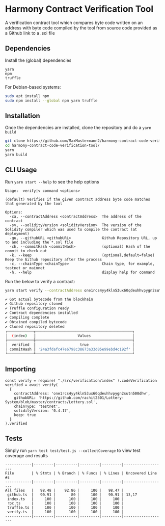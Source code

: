 # Harmony Contract Verification Tool
A verification contract tool which compares byte code written on an address with byte code compiled by the tool from source code provided as a Github link to a .sol file

## Dependencies
Install the (global) dependencies
```
yarn
npm
truffle
```
For Debian-based systems:
```bash
sudo apt install npm
sudo npm install --global npm yarn truffle
```

## Installation
Once the dependencies are installed, clone the repository and do a ``yarn build``
```bash
git clone https://github.com/MaxMustermann2/harmony-contract-code-verification-tool.git
cd harmony-contract-code-verification-tool/
yarn
yarn build
```

## CLI Usage
Run ```yarn start --help``` to see the help options
```
Usage:  verify|v command <options>

(default) Verifies if the given contract address byte code matches that generated by the tool

Options:
  -ca, --contractAddress <contractAddress>  The address of the contract
  -sv, --solidityVersion <solidityVersion>  The version of the Solidity compiler which was used to compile the contract (at deployment)
  -gu, --githubURL <githubURL>              Github Repository URL, up to and including the *.sol file
  -ch, --commitHash <commitHash>            (optional) Hash of the commit to check out
  -k, --keep                                (optional,default=false) Keep the Github repository after the process
  -c, --chainType <chainType>               Chain type, for example, testnet or mainnet
  -h, --help                                display help for command
```

Run the below to verify a contract:
```bash
yarn start verify --contractAddress one1rcs4yy4kln53ux60qdeuhhvpygn2sutn500dhw --githubURL https://github.com/rachit2501/Lottery-System/blob/master/contracts/Lottery.sol --chainType testnet --solidityVersion 0.4.17

✔ Got actual bytecode from the blockhain
✔ Github repository cloned
✔ Truffle configuration ready
✔ Contract dependencies installed
✔ Compiling complete
✔ Obtained compiled bytecode
✔ Cloned repository deleted
┌────────────┬────────────────────────────────────────────┐
│  (index)   │                   Values                   │
├────────────┼────────────────────────────────────────────┤
│  verified  │                    true                    │
│ commitHash │ '24a3fdafc47e6798c38673a33d85e99ebd4c192f' │
└────────────┴────────────────────────────────────────────┘
```

## Importing
```
const verify = require( "./src/verification/index" ).codeVerification
verified = await verify(
  {
    contractAddress: 'one1rcs4yy4kln53ux60qdeuhhvpygn2sutn500dhw',
    githubURL: 'https://github.com/rachit2501/Lottery-System/blob/master/contracts/Lottery.sol',
    chainType: 'testnet',
    solidityVersion: '0.4.17',
    keep: true
  }
).verified
```

## Tests
Simply run ```yarn test test/test.js --collectCoverage``` to view test coverage and results
```
------------|---------|----------|---------|---------|-------------------
File        | % Stmts | % Branch | % Funcs | % Lines | Uncovered Line #s
------------|---------|----------|---------|---------|-------------------
All files   |   98.48 |    92.86 |     100 |   98.47 |                   
 github.ts  |   90.91 |       80 |     100 |   90.91 | 13,17             
 index.ts   |     100 |      100 |     100 |     100 |                   
 rpc.ts     |     100 |      100 |     100 |     100 |                   
 truffle.ts |     100 |      100 |     100 |     100 |                   
 verify.ts  |     100 |      100 |     100 |     100 |                   
------------|---------|----------|---------|---------|-------------------
```

